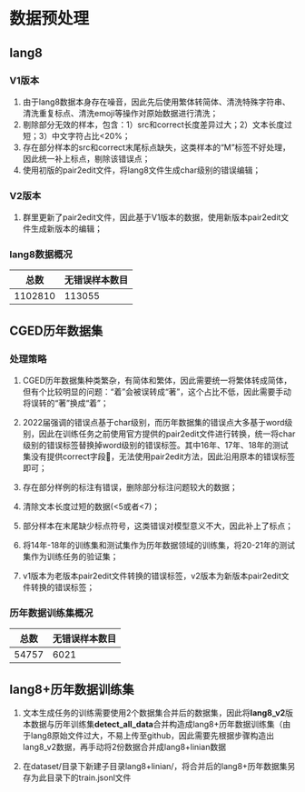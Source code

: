 # 数据预处理
## lang8
### V1版本
1. 由于lang8数据本身存在噪音，因此先后使用繁体转简体、清洗特殊字符串、清洗重复标点、清洗emoji等操作对原始数据进行清洗；
2. 剔除部分无效的样本，包含：1）src和correct长度差异过大；2）文本长度过短；3）中文字符占比<20%；
3. 存在部分样本的src和correct末尾标点缺失，这类样本的“M”标签不好处理，因此统一补上标点，剔除该错误点；
4. 使用初版的pair2edit文件，将lang8文件生成char级别的错误编辑；
### V2版本
1. 群里更新了pair2edit文件，因此基于V1版本的数据，使用新版本pair2edit文件生成新版本的编辑；

### lang8数据概况
| 总数     | 无错误样本数目|
|---------|-------------|
| 1102810 |  113055     |

## CGED历年数据集
### 处理策略
1. CGED历年数据集种类繁杂，有简体和繁体，因此需要统一将繁体转成简体，但有个比较明显的问题：“着”会被误转成“著”，这个占比不低，因此需要手动将误转的“著”换成“着”；

2. 2022届强调的错误点基于char级别，而历年数据集的错误点大多基于word级别，因此在训练任务之前使用官方提供的pair2edit文件进行转换，统一将char级别的错误标签替换掉word级别的错误标签。其中16年、17年、18年的测试集没有提供correct字段，无法使用pair2edit方法，因此沿用原本的错误标签即可；

3. 存在部分样例的标注有错误，删除部分标注问题较大的数据；

4. 清除文本长度过短的数据(<5或者<7)；

5. 部分样本在末尾缺少标点符号，这类错误对模型意义不大，因此补上了标点；

6. 将14年-18年的训练集和测试集作为历年数据领域的训练集，将20-21年的测试集作为训练任务的验证集；

7. v1版本为老版本pair2edit文件转换的错误标签，v2版本为新版本pair2edit文件转换的错误标签；

### 历年数据训练集概况
| 总数     | 无错误样本数目|
|---------|-------------|
| 54757   |  6021       |

## lang8+历年数据训练集
1. 文本生成任务的训练需要使用2个数据集合并后的数据集，因此将**lang8_v2**版本数据与历年训练集**detect_all_data**合并构造成lang8+历年数据训练集（由于lang8原始文件过大，不易上传至github，因此需要先根据步骤构造出lang8_v2数据，再手动将2份数据合并成lang8+linian数据

2. 在dataset/目录下新建子目录lang8+linian/，将合并后的lang8+历年数据集另存为此目录下的train.jsonl文件